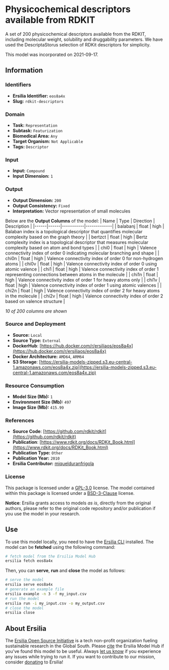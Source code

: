 # Physicochemical descriptors available from RDKIT

A set of 200 physicochemical descriptors available from the RDKIT, including molecular weight, solubility and druggability parameters. We have used the DescriptaStorus selection of RDKit descriptors for simplicity.

This model was incorporated on 2021-09-17.

## Information
### Identifiers
- **Ersilia Identifier:** `eos8a4x`
- **Slug:** `rdkit-descriptors`

### Domain
- **Task:** `Representation`
- **Subtask:** `Featurization`
- **Biomedical Area:** `Any`
- **Target Organism:** `Not Applicable`
- **Tags:** `Descriptor`

### Input
- **Input:** `Compound`
- **Input Dimension:** `1`

### Output
- **Output Dimension:** `200`
- **Output Consistency:** `Fixed`
- **Interpretation:** Vector representation of small molecules

Below are the **Output Columns** of the model:
| Name | Type | Direction | Description |
|------|------|-----------|-------------|
| balabanj | float | high | Balaban index is a topological descriptor that quantifies molecular complexity based on the graph theory |
| bertzct | float | high | Bertz complexity index is a topological descriptor that measures molecular complexity based on atom and bond types |
| chi0 | float | high | Valence connectivity index of order 0 indicating molecular branching and shape |
| chi0n | float | high | Valence connectivity index of order 0 for non-hydrogen atoms |
| chi0v | float | high | Valence connectivity index of order 0 using atomic valence |
| chi1 | float | high | Valence connectivity index of order 1 representing connections between atoms in the molecule |
| chi1n | float | high | Valence connectivity index of order 1 for heavy atoms only |
| chi1v | float | high | Valence connectivity index of order 1 using atomic valences |
| chi2n | float | high | Valence connectivity index of order 2 for heavy atoms in the molecule |
| chi2v | float | high | Valence connectivity index of order 2 based on valence structure |

_10 of 200 columns are shown_
### Source and Deployment
- **Source:** `Local`
- **Source Type:** `External`
- **DockerHub**: [https://hub.docker.com/r/ersiliaos/eos8a4x](https://hub.docker.com/r/ersiliaos/eos8a4x)
- **Docker Architecture:** `AMD64`, `ARM64`
- **S3 Storage**: [https://ersilia-models-zipped.s3.eu-central-1.amazonaws.com/eos8a4x.zip](https://ersilia-models-zipped.s3.eu-central-1.amazonaws.com/eos8a4x.zip)

### Resource Consumption
- **Model Size (Mb):** `1`
- **Environment Size (Mb):** `497`
- **Image Size (Mb):** `415.99`


### References
- **Source Code**: [https://github.com/rdkit/rdkit](https://github.com/rdkit/rdkit)
- **Publication**: [https://www.rdkit.org/docs/RDKit_Book.html](https://www.rdkit.org/docs/RDKit_Book.html)
- **Publication Type:** `Other`
- **Publication Year:** `2010`
- **Ersilia Contributor:** [miquelduranfrigola](https://github.com/miquelduranfrigola)

### License
This package is licensed under a [GPL-3.0](https://github.com/ersilia-os/ersilia/blob/master/LICENSE) license. The model contained within this package is licensed under a [BSD-3-Clause](LICENSE) license.

**Notice**: Ersilia grants access to models _as is_, directly from the original authors, please refer to the original code repository and/or publication if you use the model in your research.


## Use
To use this model locally, you need to have the [Ersilia CLI](https://github.com/ersilia-os/ersilia) installed.
The model can be **fetched** using the following command:
```bash
# fetch model from the Ersilia Model Hub
ersilia fetch eos8a4x
```
Then, you can **serve**, **run** and **close** the model as follows:
```bash
# serve the model
ersilia serve eos8a4x
# generate an example file
ersilia example -n 3 -f my_input.csv
# run the model
ersilia run -i my_input.csv -o my_output.csv
# close the model
ersilia close
```

## About Ersilia
The [Ersilia Open Source Initiative](https://ersilia.io) is a tech non-profit organization fueling sustainable research in the Global South.
Please [cite](https://github.com/ersilia-os/ersilia/blob/master/CITATION.cff) the Ersilia Model Hub if you've found this model to be useful. Always [let us know](https://github.com/ersilia-os/ersilia/issues) if you experience any issues while trying to run it.
If you want to contribute to our mission, consider [donating](https://www.ersilia.io/donate) to Ersilia!

